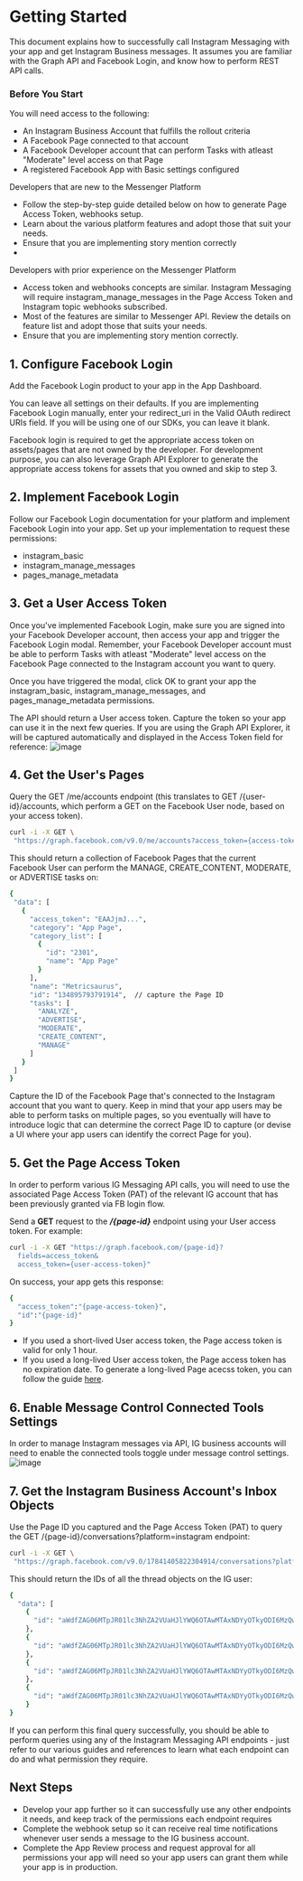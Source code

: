 # Getting Started

This document explains how to successfully call Instagram Messaging with your app and get Instagram Business messages. It assumes you are familiar with the Graph API and Facebook Login, and know how to perform REST API calls.

### Before You Start

You will need access to the following:

-    An Instagram Business Account that fulfills the rollout criteria
-    A Facebook Page connected to that account
-    A Facebook Developer account that can perform Tasks with atleast "Moderate" level access on that Page
-    A registered Facebook App with Basic settings configured

Developers that are new to the Messenger Platform

-    Follow the step-by-step guide detailed below on how to generate Page Access Token, webhooks setup.
-    Learn about the various platform features and adopt those that suit your needs.
-    Ensure that you are implementing story mention correctly
-
Developers with prior experience on the Messenger Platform

-    Access token and webhooks concepts are similar. Instagram Messaging will require instagram_manage_messages in the Page Access Token and Instagram topic webhooks subscribed.
-    Most of the features are similar to Messenger API. Review the details on feature list and adopt those that suits your needs.
-    Ensure that you are implementing story mention correctly.

## 1. Configure Facebook Login
Add the Facebook Login product to your app in the App Dashboard.

You can leave all settings on their defaults. If you are implementing Facebook Login manually, enter your redirect_uri in the Valid OAuth redirect URIs field. If you will be using one of our SDKs, you can leave it blank.

Facebook login is required to get the appropriate access token on assets/pages that are not owned by the developer. For development purpose, you can also leverage Graph API Explorer to generate the appropriate access tokens for assets that you owned and skip to step 3.

## 2. Implement Facebook Login

Follow our Facebook Login documentation for your platform and implement Facebook Login into your app. Set up your implementation to request these permissions:

-    instagram_basic
-    instagram_manage_messages
-    pages_manage_metadata

## 3. Get a User Access Token

Once you've implemented Facebook Login, make sure you are signed into your Facebook Developer account, then access your app and trigger the Facebook Login modal. Remember, your Facebook Developer account must be able to perform Tasks with atleast "Moderate" level access on the Facebook Page connected to the Instagram account you want to query.

Once you have triggered the modal, click OK to grant your app the instagram_basic, instagram_manage_messages, and pages_manage_metadata permissions.

The API should return a User access token. Capture the token so your app can use it in the next few queries. If you are using the Graph API Explorer, it will be captured automatically and displayed in the Access Token field for reference:
![image](https://user-images.githubusercontent.com/40603380/129242532-edd894d9-3092-485b-8ed7-7340d618765e.png)

## 4. Get the User's Pages

Query the GET /me/accounts endpoint (this translates to GET /{user-id}/accounts, which perform a GET on the Facebook User node, based on your access token).
```sh
curl -i -X GET \
 "https://graph.facebook.com/v9.0/me/accounts?access_token={access-token}"
 ```
 This should return a collection of Facebook Pages that the current Facebook User can perform the MANAGE, CREATE_CONTENT, MODERATE, or ADVERTISE tasks on:
 ```sh
 {
  "data": [
    {
      "access_token": "EAAJjmJ...",
      "category": "App Page",
      "category_list": [
        {
          "id": "2301",
          "name": "App Page"
        }
      ],
      "name": "Metricsaurus",
      "id": "134895793791914",  // capture the Page ID
      "tasks": [
        "ANALYZE",
        "ADVERTISE",
        "MODERATE",
        "CREATE_CONTENT",
        "MANAGE"
      ]
    }
  ]
}
```
Capture the ID of the Facebook Page that's connected to the Instagram account that you want to query. Keep in mind that your app users may be able to perform tasks on multiple pages, so you eventually will have to introduce logic that can determine the correct Page ID to capture (or devise a UI where your app users can identify the correct Page for you).

## 5. Get the Page Access Token

In order to perform various IG Messaging API calls, you will need to use the associated Page Access Token (PAT) of the relevant IG account that has been previously granted via FB login flow.

Send a **GET** request to the _**/{page-id}**_ endpoint using your User access token. For example:
```sh
curl -i -X GET "https://graph.facebook.com/{page-id}?
  fields=access_token&
  access_token={user-access-token}"  
```
On success, your app gets this response:
```sh
{
  "access_token":"{page-access-token}",
  "id":"{page-id}"              
}  
```
-    If you used a short-lived User access token, the Page access token is valid for only 1 hour.
-    If you used a long-lived User access token, the Page access token has no expiration date.
To generate a long-lived Page acecss token, you can follow the guide [here](https://developers.facebook.com/docs/facebook-login/access-tokens/refreshing/#get-a-long-lived-page-access-token).

## 6. Enable Message Control Connected Tools Settings
In order to manage Instagram messages via API, IG business accounts will need to enable the connected tools toggle under message control settings.
![image](https://user-images.githubusercontent.com/40603380/129243164-7c637d19-e692-4e4d-9e9d-975e153e00c6.png)

## 7. Get the Instagram Business Account's Inbox Objects

Use the Page ID you captured and the Page Access Token (PAT) to query the GET /{page-id}/conversations?platform=instagram endpoint:
```sh
curl -i -X GET \
 "https://graph.facebook.com/v9.0/17841405822304914/conversations?platform=instagram&access_token={access-token}"
```
This should return the IDs of all the thread objects on the IG user:
```sh
{
  "data": [
    {
      "id": "aWdfZAG06MTpJR01lc3NhZA2VUaHJlYWQ6OTAwMTAxNDYyOTkyODI6MzQwMjgyMzY2ODQxNzEwMzAwOTQ5MTI4MTM2MDk5MDc1MzYyOTgx"
    },
    {
      "id": "aWdfZAG06MTpJR01lc3NhZA2VUaHJlYWQ6OTAwMTAxNDYyOTkyODI6MzQwMjgyMzY2ODQxNzEwMzAwOTQ5MTI4MTYzMzQ2MzE5NjM1NDcy"
    },
    {
      "id": "aWdfZAG06MTpJR01lc3NhZA2VUaHJlYWQ6OTAwMTAxNDYyOTkyODI6MzQwMjgyMzY2ODQxNzEwMzAwOTQ5MTI4MTk3MTY0NjI2NzAyMjMw"
    },
    {
      "id": "aWdfZAG06MTpJR01lc3NhZA2VUaHJlYWQ6OTAwMTAxNDYyOTkyODI6MzQwMjgyMzY2ODQxNzEwMzAwOTQ5MTI4MzkzNDI5MDYzMzkyNjU0"
    }
}
```
If you can perform this final query successfully, you should be able to perform queries using any of the Instagram Messaging API endpoints - just refer to our various guides and references to learn what each endpoint can do and what permission they require.

## Next Steps

-    Develop your app further so it can successfully use any other endpoints it needs, and keep track of the permissions each endpoint requires
-    Complete the webhook setup so it can receive real time notifications whenever user sends a message to the IG business account.
-    Complete the App Review process and request approval for all permissions your app will need so your app users can grant them while your app is in production.
